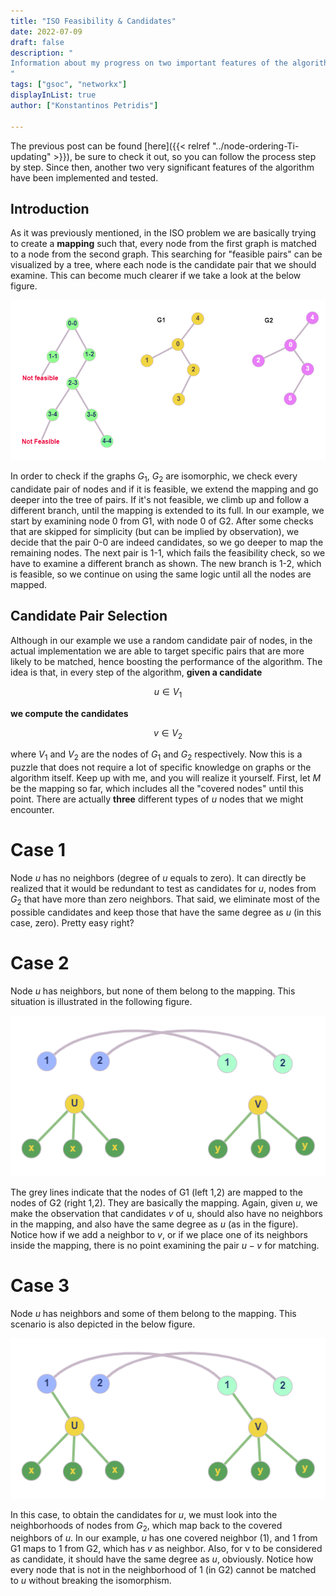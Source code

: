 ```yaml
---
title: "ISO Feasibility & Candidates"
date: 2022-07-09
draft: false
description: "
Information about my progress on two important features of the algorithm.
"
tags: ["gsoc", "networkx"]
displayInList: true
author: ["Konstantinos Petridis"]

---
```


The previous post can be found [here]({{< relref "../node-ordering-Ti-updating" >}}), be sure to check it out, so you
can
follow the process step by step. Since then, another two very significant features of the algorithm have been
implemented and tested.

## Introduction

As it was previously mentioned, in the ISO problem we are basically trying to create a **mapping** such that, every node
from the first graph is matched to a node from the second graph. This searching for "feasible pairs" can be visualized
by a tree, where each node is the candidate pair that we should examine. This can become much clearer if we take a look
at the below figure.

<center><img src="dfs.png" alt="DFS VF2++ example$"/></center>

In order to check if the graphs $G_1$, $G_2$ are isomorphic, we check every candidate pair of nodes and if it is
feasible, we extend the mapping and go deeper into the tree of pairs. If it's not feasible, we climb up and follow a
different branch, until the mapping is extended to its full. In our example, we start by examining node 0 from G1, with
node 0 of G2. After some checks that are skipped for simplicity (but can be implied by observation), we decide that the
pair 0-0 are indeed candidates, so we go deeper to map the remaining nodes. The next pair is 1-1, which fails the
feasibility check, so we have to examine a different branch as shown. The new branch is 1-2, which is feasible, so we
continue on using the same logic until all the nodes are mapped.

## Candidate Pair Selection

Although in our example we use a random candidate pair of nodes, in the actual implementation we are able to target
specific pairs that are more likely to be matched, hence boosting the performance of the algorithm. The idea is that, in
every step of the algorithm, **given a candidate**

$$u\in V_1$$

**we compute the candidates**

$$v\in V_2$$

where $V_1$ and $V_2$ are the nodes of $G_1$ and $G_2$ respectively. Now this is a puzzle that does not require a lot of
specific knowledge on graphs or the algorithm itself. Keep up with me, and you will realize it yourself. First, let $M$
be the mapping so far, which includes all the "covered nodes" until this point. There are actually **three** different
types of $u$ nodes that we might encounter.

# Case 1

Node $u$ has no neighbors (degree of $u$ equals to zero). It can directly be realized that it would be redundant to test
as candidates for $u$, nodes from $G_2$ that have more than zero neighbors. That said, we eliminate most of the possible
candidates and keep those that have the same degree as $u$ (in this case, zero). Pretty easy right?

# Case 2

Node $u$ has neighbors, but none of them belong to the mapping. This situation is illustrated in the following figure.

<center><img src="c2.png" alt="candidates"/></center>

The grey lines indicate that the nodes of G1 (left 1,2) are mapped to the nodes of G2 (right 1,2). They are basically
the mapping. Again, given $u$, we make the observation that candidates $v$ of u, should also have no neighbors in the
mapping, and also have the same degree as $u$ (as in the figure). Notice how if we add a neighbor to $v$, or if we place
one of its neighbors inside the mapping, there is no point examining the pair $u-v$ for matching.

# Case 3

Node $u$ has neighbors and some of them belong to the mapping. This scenario is also depicted in the below figure.

<center><img src="c3.png" alt="candidates"/></center>

In this case, to obtain the candidates for $u$, we must look into the neighborhoods of nodes from $G_2$, which map back
to the covered neighbors of $u$. In our example, $u$ has one covered neighbor (1), and 1 from G1 maps to 1 from G2,
which has $v$ as neighbor. Also, for v to be considered as candidate, it should have the same degree as $u$, obviously.
Notice how every node that is not in the neighborhood of 1 (in G2) cannot be matched to $u$ without breaking the
isomorphism.

